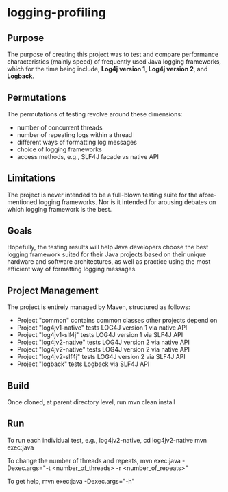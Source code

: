 logging-profiling
=================

Purpose
-------

The purpose of creating this project was to test and compare performance
characteristics (mainly speed) of frequently used Java logging frameworks,
which for the time being include, **Log4j version 1**, **Log4j version 2**,
and **Logback**.

Permutations
------------

The permutations of testing revolve around these dimensions:
- number of concurrent threads
- number of repeating logs within a thread
- different ways of formatting log messages
- choice of logging frameworks
- access methods, e.g., SLF4J facade vs native API

Limitations
-----------

The project is never intended to be a full-blown testing suite for the
afore-mentioned logging frameworks. Nor is it intended for arousing debates
on which logging framework is the best.

Goals
-----

Hopefully, the testing results will help Java developers choose the best
logging framework suited for their Java projects based on their unique hardware
and software architectures, as well as practice using the most efficient
way of formatting logging messages.

Project Management
------------------

The project is entirely managed by Maven, structured as follows:
- Project "common" contains common classes other projects depend on
- Project "log4jv1-native" tests LOG4J version 1 via native API
- Project "log4jv1-slf4j" tests LOG4J version 1 via SLF4J API
- Project "log4jv2-native" tests LOG4J version 2 via native API
- Project "log4jv2-native" tests LOG4J version 2 via native API
- Project "log4jv2-slf4j" tests LOG4J version 2 via SLF4J API
- Project "logback" tests Logback via SLF4J API

Build
-----

Once cloned, at parent directory level, run
    mvn clean install


Run
---

To run each individual test, e.g., log4jv2-native,
    cd log4jv2-native
    mvn exec:java

To change the number of threads and repeats,
    mvn exec:java -Dexec.args="-t <number_of_threads> -r <number_of_repeats>"

To get help,
    mvn exec:java -Dexec.args="-h"


